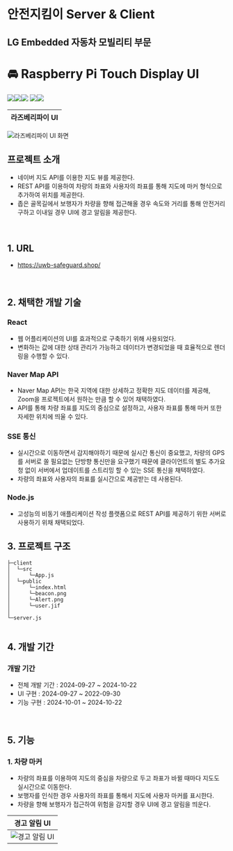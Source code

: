 # 안전지킴이 Server & Client
## LG Embedded 자동차 모빌리티 부문

# :oncoming_automobile: Raspberry Pi Touch Display UI

<img src="https://img.shields.io/badge/React-61DAFB?style=flat&logo=React&logoColor=white"/><img src="https://img.shields.io/badge/HTML5-E34F26?style=flat&logo=HTML5&logoColor=white"/><img src="https://img.shields.io/badge/CSS3-1572B6?style=flat&logo=CSS3&logoColor=white"/>
<img src="https://img.shields.io/badge/Javascript-F7DF1E?style=flat&logo=Javascript&logoColor=white"/><img src="https://img.shields.io/badge/Node.js-5FA04E?style=flat&logo=Node.js&logoColor=white"/>



| 라즈베리파이 UI |
|----------|
![라즈베리파이 UI 화면](https://github.com/user-attachments/assets/9aab5145-7740-46f1-b921-6ab637c6b2b3)

## 프로젝트 소개

- 네이버 지도 API를 이용한 지도 뷰를 제공한다.
- REST API를 이용하여 차량의 좌표와 사용자의 좌표를 통해 지도에 마커 형식으로 추가하여 위치를 제공한다.
- 좁은 골목길에서 보행자가 차량을 향해 접근해올 경우 속도와 거리를 통해 안전거리 구하고 이내일 경우 UI에 경고 알림을 제공한다. 

<br>

## 1. URL

- https://uwb-safeguard.shop/

<br>

## 2. 채택한 개발 기술

### React
- 웹 어플리케이션의 UI를 효과적으로 구축하기 위해 사용되었다.
- 변화하는 값에 대한 상태 관리가 가능하고 데이터가 변경되었을 때 효율적으로 렌더링을 수행할 수 있다.

### Naver Map API

- Naver Map API는 한국 지역에 대한 상세하고 정확한 지도 데이터를 제공해, Zoom을 프로젝트에서 원하는 만큼 할 수 있어 채택하였다.
- API를 통해 차량 좌표를 지도의 중심으로 설정하고, 사용자 좌표를 통해 마커 또한 자세한 위치에 띄울 수 있다.
    
### SSE 통신

- 실시간으로 이동하면서 감지해야하기 때문에 실시간 통신이 중요했고, 차량의 GPS를 서버로 쏠 필요없는 단방향 통신만을 요구했기 때문에 클라이언트의 별도 추가요청 없이 서버에서 업데이트를 스트리밍 할 수 있는 SSE 통신을 채택하였다.
- 차량의 좌표와 사용자의 좌표를 실시간으로 제공받는 데 사용된다.

### Node.js

- 고성능의 비동기 애플리케이션 작성 플랫폼으로 REST API를 제공하기 위한 서버로 사용하기 위채 채택되었다.

## 3. 프로젝트 구조

```
├─client
│  └─src
│      └─App.js
│  └─public
│      └─index.html
│      └─beacon.png
│      └─Alert.png
│      └─user.jif
│                      
└─server.js
   
```

## 4. 개발 기간

### 개발 기간

- 전체 개발 기간 : 2024-09-27 ~ 2024-10-22
- UI 구현 : 2024-09-27 ~ 2022-09-30
- 기능 구현 : 2024-10-01 ~ 2024-10-22

<br>

## 5. 기능

### 1. 차량 마커

- 차량의 좌표를 이용하여 지도의 중심을 차량으로 두고 좌표가 바뀔 때마다 지도도 실시간으로 이동한다.
- 보행자를 인식한 경우 사용자의 좌표를 통해서 지도에 사용자 마커를 표시한다.
- 차량을 향해 보행자가 접근하여 위험을 감지할 경우 UI에 경고 알림을 띄운다.

| 경고 알림 UI |
|----------|
|![경고 알림 UI](https://github.com/user-attachments/assets/e2719d34-bef7-4c27-affe-fc592ff2b1f1)|
